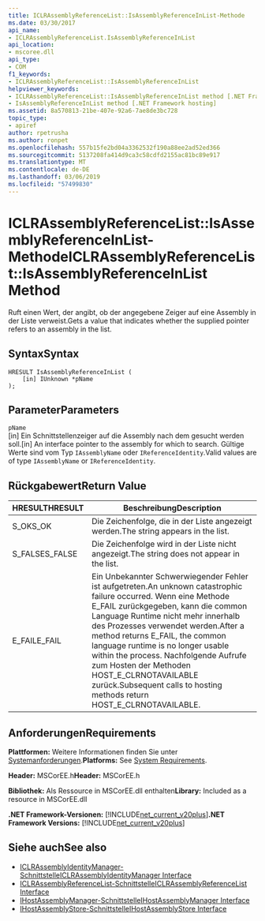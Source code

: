 ```yaml
---
title: ICLRAssemblyReferenceList::IsAssemblyReferenceInList-Methode
ms.date: 03/30/2017
api_name:
- ICLRAssemblyReferenceList.IsAssemblyReferenceInList
api_location:
- mscoree.dll
api_type:
- COM
f1_keywords:
- ICLRAssemblyReferenceList::IsAssemblyReferenceInList
helpviewer_keywords:
- ICLRAssemblyReferenceList::IsAssemblyReferenceInList method [.NET Framework hosting]
- IsAssemblyReferenceInList method [.NET Framework hosting]
ms.assetid: 8a570813-21be-407e-92a6-7ae8de3bc728
topic_type:
- apiref
author: rpetrusha
ms.author: ronpet
ms.openlocfilehash: 557b15fe2bd04a3362532f190a88ee2ad52ed366
ms.sourcegitcommit: 5137208fa414d9ca3c58cdfd2155ac81bc89e917
ms.translationtype: MT
ms.contentlocale: de-DE
ms.lasthandoff: 03/06/2019
ms.locfileid: "57499830"
---
```

# <a name="iclrassemblyreferencelistisassemblyreferenceinlist-method"></a><span data-ttu-id="8f02f-102">ICLRAssemblyReferenceList::IsAssemblyReferenceInList-Methode</span><span class="sxs-lookup"><span data-stu-id="8f02f-102">ICLRAssemblyReferenceList::IsAssemblyReferenceInList Method</span></span>
<span data-ttu-id="8f02f-103">Ruft einen Wert, der angibt, ob der angegebene Zeiger auf eine Assembly in der Liste verweist.</span><span class="sxs-lookup"><span data-stu-id="8f02f-103">Gets a value that indicates whether the supplied pointer refers to an assembly in the list.</span></span>  
  
## <a name="syntax"></a><span data-ttu-id="8f02f-104">Syntax</span><span class="sxs-lookup"><span data-stu-id="8f02f-104">Syntax</span></span>  
  
```  
HRESULT IsAssemblyReferenceInList (  
    [in] IUnknown *pName  
);  
```  
  
## <a name="parameters"></a><span data-ttu-id="8f02f-105">Parameter</span><span class="sxs-lookup"><span data-stu-id="8f02f-105">Parameters</span></span>  
 `pName`  
 <span data-ttu-id="8f02f-106">[in] Ein Schnittstellenzeiger auf die Assembly nach dem gesucht werden soll.</span><span class="sxs-lookup"><span data-stu-id="8f02f-106">[in] An interface pointer to the assembly for which to search.</span></span> <span data-ttu-id="8f02f-107">Gültige Werte sind vom Typ `IAssemblyName` oder `IReferenceIdentity`.</span><span class="sxs-lookup"><span data-stu-id="8f02f-107">Valid values are of type `IAssemblyName` or `IReferenceIdentity`.</span></span>  
  
## <a name="return-value"></a><span data-ttu-id="8f02f-108">Rückgabewert</span><span class="sxs-lookup"><span data-stu-id="8f02f-108">Return Value</span></span>  
  
|<span data-ttu-id="8f02f-109">HRESULT</span><span class="sxs-lookup"><span data-stu-id="8f02f-109">HRESULT</span></span>|<span data-ttu-id="8f02f-110">Beschreibung</span><span class="sxs-lookup"><span data-stu-id="8f02f-110">Description</span></span>|  
|-------------|-----------------|  
|<span data-ttu-id="8f02f-111">S_OK</span><span class="sxs-lookup"><span data-stu-id="8f02f-111">S_OK</span></span>|<span data-ttu-id="8f02f-112">Die Zeichenfolge, die in der Liste angezeigt werden.</span><span class="sxs-lookup"><span data-stu-id="8f02f-112">The string appears in the list.</span></span>|  
|<span data-ttu-id="8f02f-113">S_FALSE</span><span class="sxs-lookup"><span data-stu-id="8f02f-113">S_FALSE</span></span>|<span data-ttu-id="8f02f-114">Die Zeichenfolge wird in der Liste nicht angezeigt.</span><span class="sxs-lookup"><span data-stu-id="8f02f-114">The string does not appear in the list.</span></span>|  
|<span data-ttu-id="8f02f-115">E_FAIL</span><span class="sxs-lookup"><span data-stu-id="8f02f-115">E_FAIL</span></span>|<span data-ttu-id="8f02f-116">Ein Unbekannter Schwerwiegender Fehler ist aufgetreten.</span><span class="sxs-lookup"><span data-stu-id="8f02f-116">An unknown catastrophic failure occurred.</span></span> <span data-ttu-id="8f02f-117">Wenn eine Methode E_FAIL zurückgegeben, kann die common Language Runtime nicht mehr innerhalb des Prozesses verwendet werden.</span><span class="sxs-lookup"><span data-stu-id="8f02f-117">After a method returns E_FAIL, the common language runtime is no longer usable within the process.</span></span> <span data-ttu-id="8f02f-118">Nachfolgende Aufrufe zum Hosten der Methoden HOST_E_CLRNOTAVAILABLE zurück.</span><span class="sxs-lookup"><span data-stu-id="8f02f-118">Subsequent calls to hosting methods return HOST_E_CLRNOTAVAILABLE.</span></span>|  
  
## <a name="requirements"></a><span data-ttu-id="8f02f-119">Anforderungen</span><span class="sxs-lookup"><span data-stu-id="8f02f-119">Requirements</span></span>  
 <span data-ttu-id="8f02f-120">**Plattformen:** Weitere Informationen finden Sie unter [Systemanforderungen](../../../../docs/framework/get-started/system-requirements.md).</span><span class="sxs-lookup"><span data-stu-id="8f02f-120">**Platforms:** See [System Requirements](../../../../docs/framework/get-started/system-requirements.md).</span></span>  
  
 <span data-ttu-id="8f02f-121">**Header:** MSCorEE.h</span><span class="sxs-lookup"><span data-stu-id="8f02f-121">**Header:** MSCorEE.h</span></span>  
  
 <span data-ttu-id="8f02f-122">**Bibliothek:** Als Ressource in MSCorEE.dll enthalten</span><span class="sxs-lookup"><span data-stu-id="8f02f-122">**Library:** Included as a resource in MSCorEE.dll</span></span>  
  
 <span data-ttu-id="8f02f-123">**.NET Framework-Versionen:** [!INCLUDE[net_current_v20plus](../../../../includes/net-current-v20plus-md.md)]</span><span class="sxs-lookup"><span data-stu-id="8f02f-123">**.NET Framework Versions:** [!INCLUDE[net_current_v20plus](../../../../includes/net-current-v20plus-md.md)]</span></span>  
  
## <a name="see-also"></a><span data-ttu-id="8f02f-124">Siehe auch</span><span class="sxs-lookup"><span data-stu-id="8f02f-124">See also</span></span>
- [<span data-ttu-id="8f02f-125">ICLRAssemblyIdentityManager-Schnittstelle</span><span class="sxs-lookup"><span data-stu-id="8f02f-125">ICLRAssemblyIdentityManager Interface</span></span>](../../../../docs/framework/unmanaged-api/hosting/iclrassemblyidentitymanager-interface.md)
- [<span data-ttu-id="8f02f-126">ICLRAssemblyReferenceList-Schnittstelle</span><span class="sxs-lookup"><span data-stu-id="8f02f-126">ICLRAssemblyReferenceList Interface</span></span>](../../../../docs/framework/unmanaged-api/hosting/iclrassemblyreferencelist-interface.md)
- [<span data-ttu-id="8f02f-127">IHostAssemblyManager-Schnittstelle</span><span class="sxs-lookup"><span data-stu-id="8f02f-127">IHostAssemblyManager Interface</span></span>](../../../../docs/framework/unmanaged-api/hosting/ihostassemblymanager-interface.md)
- [<span data-ttu-id="8f02f-128">IHostAssemblyStore-Schnittstelle</span><span class="sxs-lookup"><span data-stu-id="8f02f-128">IHostAssemblyStore Interface</span></span>](../../../../docs/framework/unmanaged-api/hosting/ihostassemblystore-interface.md)
